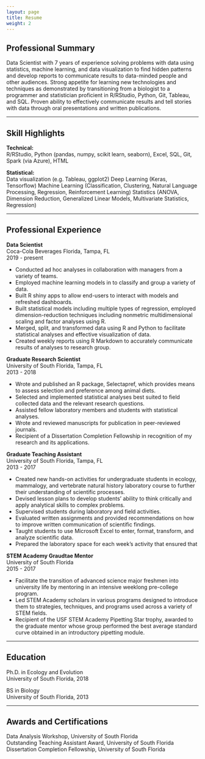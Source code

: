 ```yaml
---
layout: page
title: Resume
weight: 2
---
```


## Professional Summary

Data Scientist with 7 years of experience solving problems with data using statistics, machine learning, and data visualization to find hidden patterns and develop reports to communicate results to data-minded people and other audiences. Strong appetite for learning new technologies and techniques as demonstrated by transitioning from a biologist to a programmer and statistician proficient in R/RStudio, Python, Git, Tableau, and SQL. Proven ability to effectively communicate results and tell stories with data through oral presentations and written publications. 

___

## Skill Highlights

**Technical:**<br/>R/RStudio, Python (pandas, numpy, scikit learn, seaborn), Excel, SQL, Git, Spark 
(via Azure), HTML


**Statistical:**<br/>Data visualization (e.g. Tableau, ggplot2)
		Deep Learning (Keras, Tensorflow)
Machine Learning (Classification, Clustering, Natural Language Processing, 
Regression, Reinforcement Learning) 
Statistics (ANOVA, Dimension Reduction, Generalized Linear Models, Multivariate Statistics, Regression)


___

## Professional Experience

**Data Scientist**<br/>
Coca-Cola Beverages Florida, Tampa, FL<br/>
2019 - present

*	Conducted ad hoc analyses in collaboration with managers from a variety of teams.
*	Employed machine learning models in to classify and group a variety of data. 
*	Built R shiny apps to allow end-users to interact with models and refreshed dashboards. 
*	Built statistical models including multiple types of regression, employed dimension-reduction techniques including nonmetric multidimensional scaling and factor analyses using R. 
*	Merged, split, and transformed data using R and Python to facilitate statistical analyses and effective visualization of data.
*	Created weekly reports using R Markdown to accurately communicate results of analyses to research group.


**Graduate Research Scientist**<br/>
University of South Florida, Tampa, FL<br/>
2013 - 2018

*	Wrote and published an R package, Selectapref, which provides means to assess selection and preference among animal diets. 
*	Selected and implemented statistical analyses best suited to field collected data and the relevant research questions.
*	Assisted fellow laboratory members and students with statistical analyses.
*	Wrote and reviewed manuscripts for publication in peer-reviewed journals. 
*	Recipient of a Dissertation Completion Fellowship in recognition of my research and its applications. 


**Graduate Teaching Assistant**<br/>
University of South Florida, Tampa, FL<br/>
2013 - 2017

* Created new hands-on activities for undergraduate students in ecology, mammalogy, and
vertebrate natural history laboratory course to further their understanding of scientific processes.
* Devised lesson plans to develop students’ ability to think critically and apply analytical skills to
complex problems.
* Supervised students during laboratory and field activities.
* Evaluated written assignments and provided recommendations on how to improve written
communication of scientific findings.
* Taught students to use Microsoft Excel to enter, format, transform, and analyze scientific data.
* Prepared the laboratory space for each week’s activity that ensured that

**STEM Academy Graudtae Mentor**<br/>
University of South Florida<br/>
2015 - 2017

* Facilitate the transition of advanced science major freshmen into university life by mentoring in an
intensive weeklong pre-college program.
* Led STEM Academy scholars in various programs designed to introduce them to strategies,
techniques, and programs used across a variety of STEM fields.
* Recipient of the USF STEM Academy Pipetting Star trophy, awarded to the graduate mentor
whose group performed the best average standard curve obtained in an introductory pipetting
module.

___

## Education

Ph.D. in Ecology and Evolution<br/>
University of South Florida, 2018

BS in Biology<br/>
University of South Florida, 2013

___

## Awards and Certifications

Data Analysis Workshop, University of South Florida<br/>
Outstanding Teaching Assistant Award, University of South Florida<br/>
Dissertation Completion Fellowship, University of South Florida
